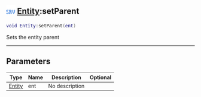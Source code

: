 ## <img src="../../.gitbook/assets/server.png" width="24" height=24 /> [Entity](https://iaswiki.rawr.dev/readme/entity):setParent

```lua
void Entity:setParent(ent)
```

Sets the entity parent

------
## Parameters

| Type   | Name | Description | Optional |
| ------ | ---- | ----------- | -------: |
| [Entity](https://iaswiki.rawr.dev/readme/entity) | ent | No description |  |

